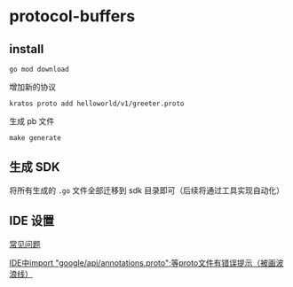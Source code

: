 # protocol-buffers

## install

```shell
go mod download

```

增加新的协议

```shell
kratos proto add helloworld/v1/greeter.proto

```

生成 pb 文件

```shell
make generate

```

## 生成 SDK

将所有生成的 `.go` 文件全部迁移到 sdk 目录即可（后续将通过工具实现自动化）

## IDE 设置

[常见问题](https://go-kratos.dev/docs/intro/faq)

[IDE中import "google/api/annotations.proto";等proto文件有错误提示（被画波浪线）](https://go-kratos.dev/docs/intro/faq#ide%E4%B8%ADimport-googleapiannotationsproto%E7%AD%89proto%E6%96%87%E4%BB%B6%E6%9C%89%E9%94%99%E8%AF%AF%E6%8F%90%E7%A4%BA%EF%BC%88%E8%A2%AB%E7%94%BB%E6%B3%A2%E6%B5%AA%E7%BA%BF%EF%BC%89)

